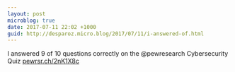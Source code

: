 ```yaml
---
layout: post
microblog: true
date: 2017-07-11 22:02 +1000
guid: http://desparoz.micro.blog/2017/07/11/i-answered-of.html
---
```

I answered 9 of 10 questions correctly on the @pewresearch Cybersecurity Quiz [pewrsr.ch/2nK1X8c](http://pewrsr.ch/2nK1X8c)
